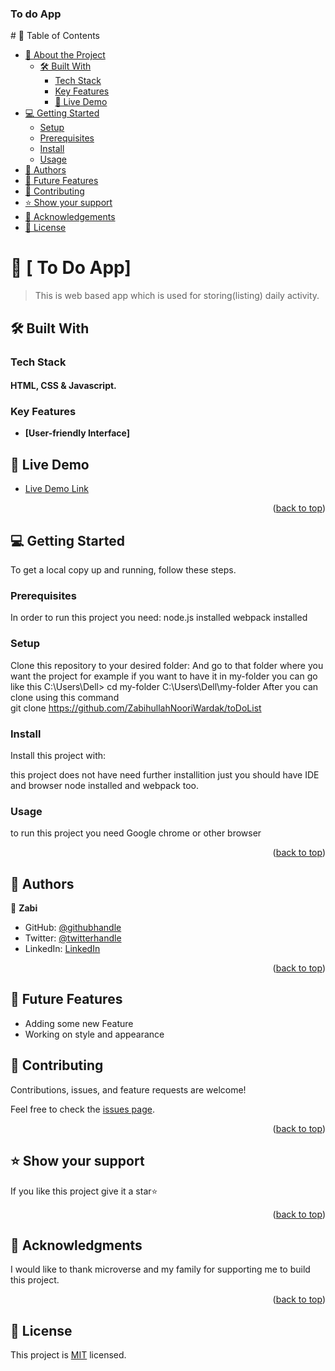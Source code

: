 <a name="readme-top"></a>

  <h3><b>To do App</b></h3>

</div>
# 📗 Table of Contents

- [📖 About the Project](#about-project)
  - [🛠 Built With](#built-with)
    - [Tech Stack](#tech-stack)
    - [Key Features](#key-features)
    - [🚀 Live Demo](#live-demo)
- [💻 Getting Started](#getting-started)
  - [Setup](#setup)
  - [Prerequisites](#prerequisites)
  - [Install](#install)
  - [Usage](#usage)
- [👥 Authors](#authors)
- [🔭 Future Features](#future-features)
- [🤝 Contributing](#contributing)
- [⭐️ Show your support](#support)
- [🙏 Acknowledgements](#acknowledgements)
- [📝 License](https://github.com/ZabihullahNooriWardak/AwesomeBook/blob/feature/LICENSE)

<!-- PROJECT DESCRIPTION -->

# 📖 [ To Do App] <a name="about-project"></a>

 > This is web based app which is used for storing(listing) daily activity.

## 🛠 Built With <a name="built-with"></a>

### Tech Stack <a name="tech-stack"></a>


   #### HTML, CSS & Javascript.


<!-- Features -->

### Key Features <a name="key-features"></a>

- **[User-friendly Interface]**
## 🚀 Live Demo <a name="live-demo"></a>

- [Live Demo Link](https://zabihullahnooriwardak.github.io/toDoList/dist/)
<p align="right">(<a href="#readme-top">back to top</a>)</p>


<!-- GETTING STARTED -->

## 💻 Getting Started <a name="getting-started"></a>
>
To get a local copy up and running, follow these steps.

### Prerequisites

In order to run this project you need:
 node.js installed
 webpack installed

### Setup

Clone this repository to your desired folder:
And go to that folder where you want the project for example if you want to have it in my-folder you can go like this 
  C:\Users\Dell>
  cd my-folder
  C:\Users\Dell\my-folder
After you can clone using this command  
  git clone https://github.com/ZabihullahNooriWardak/toDoList


### Install

Install this project with:

this project does not have need further installition just 
you should have IDE and browser node installed and webpack too.

### Usage

to run this project you need Google chrome or other browser 

<p align="right">(<a href="#readme-top">back to top</a>)</p>

<!-- AUTHORS -->

## 👥 Authors <a name="authors"></a>

> 

👤 **Zabi**

- GitHub: [@githubhandle](https://github.com/ZabihullahNooriWardak)
- Twitter: [@twitterhandle](https://twitter.com/ZabiNoo31954752)
- LinkedIn: [LinkedIn](https://www.linkedin.com/in/zabi-noori-aa59a924a/)


<p align="right">(<a href="#readme-top">back to top</a>)</p>

<!-- FUTURE FEATURES -->

## 🔭 Future Features <a name="future-features"></a>

 - Adding some new Feature
 - Working on style and appearance

<!-- CONTRIBUTING -->

## 🤝 Contributing <a name="contributing"></a>

Contributions, issues, and feature requests are welcome!

Feel free to check the [issues page](../../issues/).
<p align="right">(<a href="#readme-top">back to top</a>)</p>

## ⭐️ Show your support <a name="support"></a>

If you like this project give it a star⭐
<p align="right">(<a href="#readme-top">back to top</a>)</p>

## 🙏 Acknowledgments <a name="acknowledgements"></a>
I would like to thank microverse and my family for supporting me to build this project.
<p align="right">(<a href="#readme-top">back to top</a>)</p>

## 📝 License <a name="license"></a>

This project is [MIT](./LICENSE) licensed.


